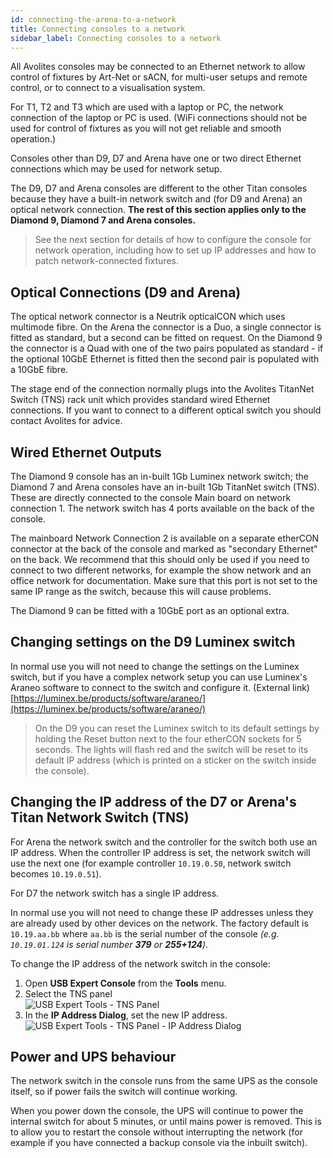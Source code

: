 ```yaml
---
id: connecting-the-arena-to-a-network
title: Connecting consoles to a network
sidebar_label: Connecting consoles to a network
---
```


All Avolites consoles may be connected to an Ethernet network to allow control of fixtures by Art-Net or sACN, for multi-user setups and remote control, or to connect to a visualisation system.

For T1, T2 and T3 which are used with a laptop or PC, the network connection of the laptop or PC is used. (WiFi connections should not be used for control
of fixtures as you will not get reliable and smooth operation.)

Consoles other than D9, D7 and Arena have one or two direct Ethernet connections which may be used for network setup.

The D9, D7 and Arena consoles are different to the other Titan consoles because they
have a built-in network switch and (for D9 and Arena) an optical network connection.  **The rest of this section applies only to the Diamond 9, Diamond 7 and 
Arena consoles.**

> See the next section for details of how to configure the console for network operation, including how to set up IP addresses and how to patch network-connected fixtures.

## Optical Connections (D9 and Arena)

The optical network connector is a Neutrik opticalCON which uses
multimode fibre. On the Arena the connector is a Duo, a single connector is fitted as standard, but a second
can be fitted on request. On the Diamond 9 the connector is a Quad with one of the two pairs populated as standard - if the
optional 10GbE Ethernet is fitted then the second pair is populated with a 10GbE fibre.

The stage end of the connection normally plugs
into the Avolites TitanNet Switch (TNS) rack unit which provides
standard wired Ethernet connections. If you want to connect to a
different optical switch you should contact Avolites for advice.

## Wired Ethernet Outputs

The Diamond 9 console has an in-built 1Gb Luminex network switch; the 
Diamond 7 and Arena consoles have an in-built 1Gb TitanNet switch (TNS). These are
directly connected to the console Main board on network connection 1.
The network switch has 4 ports available on the back of the console.

The mainboard Network Connection 2 is available on a separate etherCON
connector at the back of the console and marked as "secondary Ethernet"
on the back. We recommend that this should only be used if you need to
connect to two different networks, for example the show network and an
office network for documentation. Make sure that this port is not set to the same
IP range as the switch, because this will cause problems.

The Diamond 9 can be fitted with a 10GbE port as an optional extra.

## Changing settings on the D9 Luminex switch

In normal use you will not need to change the settings on the Luminex switch, but if you have a complex network
setup you can use Luminex's Araneo software to connect to the switch and configure it. 
(External link)
[https://luminex.be/products/software/araneo/](https://luminex.be/products/software/araneo/)

>  On the D9 you can reset the Luminex switch to its default settings by holding the Reset button next
to the four etherCON sockets for 5 seconds. The lights will flash red and the switch will be
reset to its default IP address (which is printed on a sticker on the switch inside the console).

## Changing the IP address of the D7 or Arena's Titan Network Switch (TNS)

For Arena the network switch and the controller for the switch both use an IP
address. When the controller IP address is set, the network switch will
use the next one (for example controller `10.19.0.50`, network switch
becomes `10.19.0.51`). 

For D7 the network switch has a single IP address.

In normal use you will not need to change these IP addresses 
unless they are already used by other devices on the network. The factory default is
`10.19.aa.bb` where `aa.bb` is the serial number of the console *(e.g. `10.19.01.124` is
serial number **379** or **255+124**)*.

To change the IP address of the network switch in the console:

1. Open **USB Expert Console** from the **Tools** menu.
2. Select the TNS panel<br/>
  ![USB Expert Tools - TNS Panel](/docs/images/USB-Expert-Tools-TNS-Panel.png)
3. In the **IP Address Dialog**, set the new IP address.<br/>
  ![USB Expert Tools - TNS Panel - IP Address Dialog](/docs/images/USB-Expert-Tools-TNS-Panel-IP-Address-Dialog.png)

## Power and UPS behaviour 

The network switch in the console runs from the same UPS as the console
itself, so if power fails the switch will continue working.

When you power down the console, the UPS will continue to power the
internal switch for about 5 minutes, or until mains power is removed. This is to allow you to restart the
console without interrupting the network (for example if you have
connected a backup console via the inbuilt switch).


